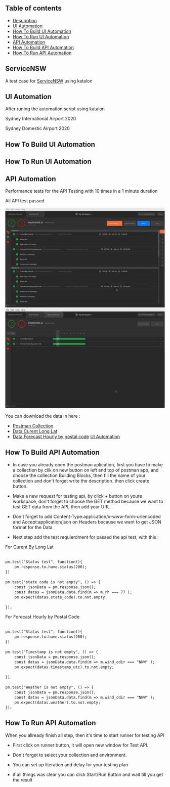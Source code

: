 ## Table of contents
* [Description](#ServiceNSW)
* [UI Automation](#UI-Automation)
* [How To Build UI Automation](#How-To-Build-UI-Automation)
* [How To Run UI Automation](#How-To-Run-UI-Automation)
* [API Automation](#API-Automation)
* [How To Build API Automation](#How-To-Build-API-Automation)
* [How To Run API Automation](#How-To-Run-API-Automation)

## ServiceNSW

A test case for [ServiceNSW](https://www.service.nsw.gov.au/) using katalon


## UI Automation
After runing the automation script using katalon

Sydney International Airport 2020

Sydney Domestic Airport 2020

## How To Build UI Automation

## How To Run UI Automation

## API Automation

Performance tests for the API Testing with 10 times in a 1 minute duration 

All API test passed

![Pict1](https://github.com/yudistirairvan/ServiceNSW/blob/main/pict1.png)
![Pict1](https://github.com/yudistirairvan/ServiceNSW/blob/main/pic2.png)

You can download the data in here :
* [Postman Collection](https://github.com/yudistirairvan/ServiceNSW/blob/main/weatherbit.io.postman_test_run.json)
* [Data Curent Long Lat](https://github.com/yudistirairvan/ServiceNSW/blob/main/Data%20Curent%20Long%20Lat)
* [Data Forecast Hourly by postal code](https://github.com/yudistirairvan/ServiceNSW/blob/main/Data%20Forecast%20Hourly%20by%20postal%20code)
 [UI Automation](#UI-Automation)

## How To Build API Automation

* In case you already open the postman aplication, first you have to make a collection by clik on new button on left and top of postman app, and choose the collection Building Blocks, then fill the name of your collection and don't forget write the description. then click create button.

* Make a new request for testing api, by click + button on youre workspace, don't forget to choose the GET method because we want to test GET data from the API, then add your URL.

* Don't forget to add Content-Type:application/x-www-form-urlencoded and Accept:application/json on Headers because we want to get JSON format for the Data

* Next step add the test requierdment for passed the api test, with this : 

For Curent By Long Lat 

```

pm.test("Status test", function(){
    pm.response.to.have.status(200);
})

pm.test("state code is not empty", () => {
    const jsonData = pm.response.json();
    const datas = jsonData.data.find(m => m.rh === 77 );
    pm.expect(datas.state_code).to.not.empty;
   
});
```

For Forecast Hourly by Postal Code

```

pm.test("Status test", function(){
    pm.response.to.have.status(200);
})

pm.test("Timestamp is not empty", () => {
    const jsonData = pm.response.json();
    const datas = jsonData.data.find(m => m.wind_cdir === "NNW" );
    pm.expect(datas.timestamp_utc).to.not.empty;
   
});

pm.test("Weather is not empty", () => {
    const jsonData = pm.response.json();
    const datas = jsonData.data.find(m => m.wind_cdir === "NNW" );
    pm.expect(datas.weather).to.not.empty;
});
```
 
## How To Run API Automation

When you allready finish all step, then it's time to start runner for testing API

* First click on runner button, it will open new window for Test API.

* Don't forget to select your collection and environment. 

* You can set up literation and delay for your testing plan

* if all things was clear you can click Start/Run Button and wait till you get the result
